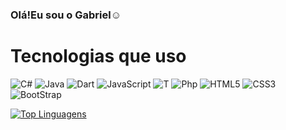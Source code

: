 ### Olá!Eu  sou o Gabriel☺️


# Tecnologias que uso

<div style="display: inline_block">
     <img alt="C#" src="https://img.shields.io/badge/C%23-239120?style=for-the-badge&logo=c-sharp&logoColor=white" > 
    <img alt="Java" src="https://img.shields.io/badge/Java-ED8B00?style=for-the-badge&logo=java&logoColor=white">
    <img alt="Dart" src="https://img.shields.io/badge/Dart-0175C2?style=for-the-badge&logo=dart&logoColor=white" >
    <img alt="JavaScript" src="https://img.shields.io/badge/JavaScript-323330?style=for-the-badge&logo=javascript&logoColor=F7DF1E">    
    <img alt="T" src="https://img.shields.io/badge/TypeScript-007ACC?style=for-the-badge&logo=typescript&logoColor=white" >
    <img alt="Php" src="https://img.shields.io/badge/PHP-777BB4?style=for-the-badge&logo=php&logoColor=white" >
    <img alt="HTML5" src="https://img.shields.io/badge/HTML5-E34F26?style=for-the-badge&logo=html5&logoColor=white">
    <img alt="CSS3" src="https://img.shields.io/badge/CSS3-1572B6?style=for-the-badge&logo=css3&logoColor=white">  
    <img alt="BootStrap" src="https://img.shields.io/badge/Bootstrap-563D7C?style=for-the-badge&logo=bootstrap&logoColor=white">    

    

</div>

[![Top Linguagens](https://github-readme-stats.vercel.app/api/top-langs/?username=gabeeLopess&layout=compact&theme=dark)](https://github.com/anuraghazra/github-readme-stats)

